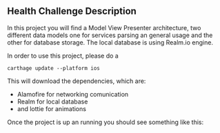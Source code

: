 ## Health Challenge Description

In this project you will find a Model View Presenter architecture, two different data models one for services parsing an general usage and the other for database storage. The local database is using Realm.io engine.

In order to use this project, please do a

`carthage update --platform ios`

This will download the dependencies, which are:
 - Alamofire for networking comunication
 - Realm for local database 
 - and lottie for animations

Once the project is up an running you should see something like this:


